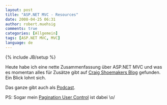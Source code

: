```yaml
---
layout: post
title: "ASP.NET MVC - Resources"
date: 2008-04-25 06:31
author: robert.muehsig
comments: true
categories: [Allgemein]
tags: [ASP.NET MVC, MVC]
language: de
---
```

{% include JB/setup %}
<p>Heute habe ich eine nette Zusammenfassung über ASP.NET MVC und was es momentan alles für Zusätze gibt auf <a href="http://weblogs.asp.net/craigshoemaker/archive/2008/04/24/47-asp-net-mvc-resources-to-rock-your-development.aspx">Craig Shoemakers Blog</a> gefunden. Ein Blick lohnt sich. </p> <p>Das ganze gibt auch als <a href="http://polymorphicpodcast.com/shows/mvcresources/">Podcast</a>.</p> <p>PS: Sogar mein <a href="{{BASE_PATH}}/2008/04/08/aspnet-mvc-pagination-view-user-control/">Pagination User Control</a> ist dabei \o/</p>
